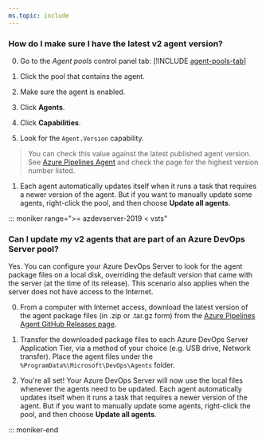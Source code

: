 ```yaml
---
ms.topic: include
---
```


### How do I make sure I have the latest v2 agent version?

0. Go to the _Agent pools_ control panel tab:
[!INCLUDE [agent-pools-tab](../../_shared/agent-pools-tab.md)]

0. Click the pool that contains the agent.

0. Make sure the agent is enabled.

0. Click **Agents**.

0. Click **Capabilities**.

0. Look for the `Agent.Version` capability.
 > You can check this value against the latest published agent version. See [Azure Pipelines Agent](https://github.com/Microsoft/azure-pipelines-agent/releases) and check the page for the highest version number listed.

1. Each agent automatically updates itself when it runs a task that requires a newer version of the agent. But if you want to manually update some agents, right-click the pool, and then choose **Update all agents**.

::: moniker range=">= azdevserver-2019 < vsts"

### Can I update my v2 agents that are part of an Azure DevOps Server pool?

Yes. You can configure your Azure DevOps Server to look for the agent package files on a local disk, overriding the default version that came with the server (at the time of its release). This scenario also applies when the server does not have access to the Internet.

0. From a computer with Internet access, download the latest version of the agent package files (in .zip or .tar.gz form) from the [Azure Pipelines Agent GitHub Releases page](https://github.com/Microsoft/azure-pipelines-agent/releases).

0. Transfer the downloaded package files to each Azure DevOps Server Application Tier, via a method of your choice (e.g. USB drive, Network transfer). Place the agent files under the `%ProgramData%\Microsoft\DevOps\Agents` folder.

0. You're all set! Your Azure DevOps Server will now use the local files whenever the agents need to be updated. Each agent automatically updates itself when it runs a task that requires a newer version of the agent. But if you want to manually update some agents, right-click the pool, and then choose **Update all agents**.

::: moniker-end
